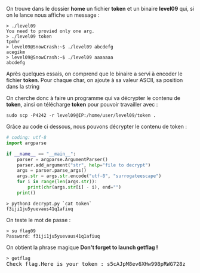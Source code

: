 On trouve dans le dossier **home** un fichier **token** et un binaire **level09** qui, si on le lance nous affiche un message :
<pre><code>> ./level09
You need to provied only one arg.
> ./level09 token
tpmhr
> level09@SnowCrash:~$ ./level09 abcdefg
acegikm
> level09@SnowCrash:~$ ./level09 aaaaaaa
abcdefg
</code></pre>

Après quelques essais, on comprend que le binaire a servi à encoder le fichier **token**.
Pour chaque char, on ajoute à sa valeur ASCII, sa position dans la string

On cherche donc à faire un programme qui va décrypter le contenu de **token**,
ainsi on télécharge **token** pour pouvoir travailler avec :
<pre><code>sudo scp -P4242 -r level09@IP:/home/user/level09/token .</code></pre>

Grâce au code ci dessous, nous pouvons décrypter le contenu de token :
```python
# coding: utf-8
import argparse

if __name__ == "__main__":
	parser = argparse.ArgumentParser()
	parser.add_argument("str", help="file to decrypt")
	args = parser.parse_args()
	args.str = args.str.encode("utf-8", "surrogateescape")
	for i in range(len(args.str)):
		print(chr(args.str[i] - i), end="")
	print()
```
<pre><code>> python3 decrypt.py `cat token`
f3iji1ju5yuevaus41q1afiuq
</code></pre>

On teste le mot de passe :
<pre>
<code>> su flag09</code>
<code>Password: f3iji1ju5yuevaus41q1afiuq</code>
</pre>

On obtient la phrase magique **Don't forget to launch getflag !**

<pre>
<code>> getflag</code>
Check flag.Here is your token : s5cAJpM8ev6XHw998pRWG728z
</pre>